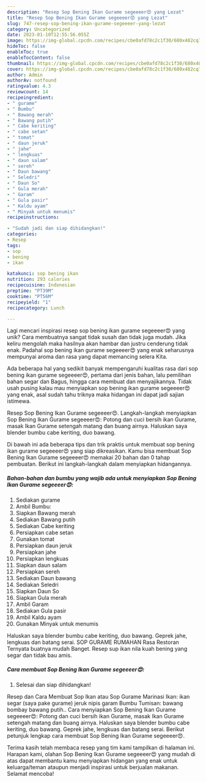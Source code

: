 ```yaml
---
description: "Resep Sop Bening Ikan Gurame segeeeer😍 yang Lezat"
title: "Resep Sop Bening Ikan Gurame segeeeer😍 yang Lezat"
slug: 747-resep-sop-bening-ikan-gurame-segeeeer-yang-lezat
category: Uncategorized
date: 2023-01-10T12:55:56.055Z
image: https://img-global.cpcdn.com/recipes/cbe0afd78c2c1f30/680x482cq70/sop-bening-ikan-gurame-segeeeer-foto-resep-utama.jpg
hideToc: false
enableToc: true
enableTocContent: false
thumbnail: https://img-global.cpcdn.com/recipes/cbe0afd78c2c1f30/680x482cq70/sop-bening-ikan-gurame-segeeeer-foto-resep-utama.jpg
cover: https://img-global.cpcdn.com/recipes/cbe0afd78c2c1f30/680x482cq70/sop-bening-ikan-gurame-segeeeer-foto-resep-utama.jpg
author: Admin
authorAv: notfound
ratingvalue: 4.3
reviewcount: 14
recipeingredient:
- " gurame"
- " Bumbu"
- " Bawang merah"
- " Bawang putih"
- " Cabe keriting"
- " cabe setan"
- " tomat"
- " daun jeruk"
- " jahe"
- " lengkuas"
- " daun salam"
- " sereh"
- " Daun bawang"
- " Seledri"
- " Daun So"
- " Gula merah"
- " Garam"
- " Gula pasir"
- " Kaldu ayam"
- " Minyak untuk menumis"
recipeinstructions:

- "Sudah jadi dan siap dihidangkan!"
categories:
- Resep
tags:
- sop
- bening
- ikan

katakunci: sop bening ikan 
nutrition: 293 calories
recipecuisine: Indonesian
preptime: "PT39M"
cooktime: "PT56M"
recipeyield: "1"
recipecategory: Lunch

---
```





Lagi mencari inspirasi resep sop bening ikan gurame segeeeer😍 yang unik? Cara membuatnya sangat tidak susah dan tidak juga mudah. Jika keliru mengolah maka hasilnya akan hambar dan justru cenderung tidak enak. Padahal sop bening ikan gurame segeeeer😍 yang enak seharusnya mempunyai aroma dan rasa yang dapat memancing selera Kita.





Ada beberapa hal yang sedikit banyak mempengaruhi kualitas rasa dari sop bening ikan gurame segeeeer😍, pertama dari jenis bahan, lalu pemilihan bahan segar dan Bagus, hingga cara membuat dan menyajikannya. Tidak usah pusing kalau mau menyiapkan sop bening ikan gurame segeeeer😍 yang enak,      asal sudah tahu triknya maka hidangan ini dapat jadi sajian istimewa.














Resep Sop Bening Ikan Gurame segeeeer😍. Langkah-langkah menyiapkan Sop Bening Ikan Gurame segeeeer😍: Potong dan cuci bersih ikan Gurame, masak Ikan Gurame setengah matang dan buang airnya. Haluskan saya blender bumbu cabe keriting, duo bawang.






Di bawah ini ada beberapa tips dan trik praktis untuk membuat sop bening ikan gurame segeeeer😍 yang siap dikreasikan. Kamu bisa membuat Sop Bening Ikan Gurame segeeeer😍 memakai 20 bahan dan 0 tahap pembuatan. Berikut ini langkah-langkah dalam menyiapkan hidangannya.

<!--inarticleads1-->

##### Bahan-bahan dan bumbu yang wajib ada untuk menyiapkan Sop Bening Ikan Gurame segeeeer😍:

1. Sediakan  gurame
1. Ambil  Bumbu:
1. Siapkan  Bawang merah
1. Sediakan  Bawang putih
1. Sediakan  Cabe keriting
1. Persiapkan  cabe setan
1. Gunakan  tomat
1. Persiapkan  daun jeruk
1. Persiapkan  jahe
1. Persiapkan  lengkuas
1. Siapkan  daun salam
1. Persiapkan  sereh
1. Sediakan  Daun bawang
1. Sediakan  Seledri
1. Siapkan  Daun So
1. Siapkan  Gula merah
1. Ambil  Garam
1. Sediakan  Gula pasir
1. Ambil  Kaldu ayam
1. Gunakan  Minyak untuk menumis


Haluskan saya blender bumbu cabe keriting, duo bawang. Geprek jahe, lengkuas dan batang serai. SOP GURAME RUMAHAN Rasa Restoran Ternyata buatnya mudah Banget. Resep sup ikan nila kuah bening yang segar dan tidak bau amis. 

<!--inarticleads2-->

##### Cara membuat Sop Bening Ikan Gurame segeeeer😍:


1. Selesai dan siap dihidangkan!

Resep dan Cara Membuat Sop Ikan atau Sop Gurame Marinasi Ikan: ikan segar (saya pake gurame) jeruk nipis garam Bumbu Tumisan: bawang bombay bawang putih.. Cara menyiapkan Sop Bening Ikan Gurame segeeeer😍: Potong dan cuci bersih ikan Gurame, masak Ikan Gurame setengah matang dan buang airnya. Haluskan saya blender bumbu cabe keriting, duo bawang. Geprek jahe, lengkuas dan batang serai. Berikut petunjuk lengkap cara membuat Sop Bening Ikan Gurame segeeeer😍. 

Terima kasih telah membaca resep yang tim kami tampilkan di halaman ini. Harapan kami, olahan Sop Bening Ikan Gurame segeeeer😍 yang mudah di atas dapat membantu kamu menyiapkan hidangan yang enak untuk keluarga/teman ataupun menjadi inspirasi untuk berjualan makanan. Selamat mencoba!
